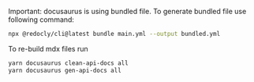 Important: docusaurus is using bundled file. To generate bundled file use following command:
```bash
npx @redocly/cli@latest bundle main.yml --output bundled.yml
```

To re-build mdx files run

```bash
yarn docusaurus clean-api-docs all
yarn docusaurus gen-api-docs all 
```